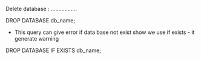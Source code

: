Delete database :
.................

DROP DATABASE db_name;

* This query can give error if data base not exist show we use if exists - it generate warning

DROP DATABASE IF EXISTS db_name;